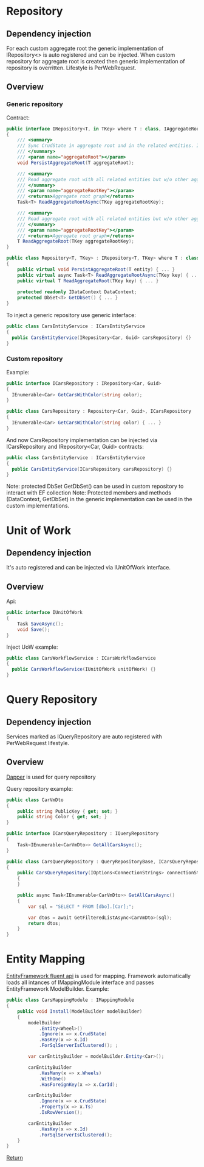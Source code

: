 # Repository

## Dependency injection
For each custom aggregate root the generic implementation of IRepository<> is auto registered and can be injected. When custom repository for aggregate root is created then generic implementation of repository is overritten. Lifestyle is PerWebRequest.

## Overview
### Generic repository

Contract:
```csharp
public interface IRepository<T, in TKey> where T : class, IAggregateRootEntity<TKey>
{
    /// <summary>
    /// Sync CrudState in aggregate root and in the related entities. If graph contains links to other aggregate roots they will be skipped.
    /// </summary>
    /// <param name="aggregateRoot"></param>
    void PersistAggregateRoot(T aggregateRoot);

    /// <summary>
    /// Read aggregate root with all related entities but w/o other aggregate roots.
    /// </summary>
    /// <param name="aggregateRootKey"></param>
    /// <returns>Aggregate root graph</returns>
    Task<T> ReadAggregateRootAsync(TKey aggregateRootKey);

    /// <summary>
    /// Read aggregate root with all related entities but w/o other aggregate roots.
    /// </summary>
    /// <param name="aggregateRootKey"></param>
    /// <returns>Aggregate root graph</returns>
    T ReadAggregateRoot(TKey aggregateRootKey);
}
```
```csharp
public class Repository<T, TKey> : IRepository<T, TKey> where T : class, IAggregateRootEntity<TKey>
{    
    public virtual void PersistAggregateRoot(T entity) { ... }
    public virtual async Task<T> ReadAggregateRootAsync(TKey key) { ... }
    public virtual T ReadAggregateRoot(TKey key) { ... }
    
    protected readonly IDataContext DataContext;
    protected DbSet<T> GetDbSet() { ... }
}
```

To inject a generic repository use generic interface:

```csharp
public class CarsEntityService : ICarsEntityService
{
  public CarsEntityService(IRepository<Car, Guid> carsRepository) {}
}
```

### Custom repository

Example:
```csharp
public interface ICarsRepository : IRepository<Car, Guid>
{
  IEnumerable<Car> GetCarsWithColor(string color);
}
```
```csharp
public class CarsRepository : Repository<Car, Guid>, ICarsRepository
{
  IEnumerable<Car> GetCarsWithColor(string color) { ... }
}
```

And now CarsRepository implementation can be injected via ICarsRepository and IRepository<Car, Guid> contracts:

```csharp
public class CarsEntityService : ICarsEntityService
{
  public CarsEntityService(ICarsRepository carsRepository) {}
}
```

Note: protected DbSet<T> GetDbSet() can be used in custom repository to interact with EF collection
Note: Protected members and methods (DataContext, GetDbSet) in the generic implementation can be used in the custom implementations. 

# Unit of Work

## Dependency injection
It's auto registered and can be injected via IUnitOfWork interface.

## Overview

Api:

```csharp
public interface IUnitOfWork
{
    Task SaveAsync();
    void Save();
}
```

Inject UoW example:

```csharp
public class CarsWorkflowService : ICarsWorkflowService
{
  public CarsWorkflowService(IUnitOfWork unitOfWork) {}
}
```

# Query Repository

## Dependency injection
Services marked as IQueryRepository are auto registered with PerWebRequest lifestyle.

## Overview
[Dapper][1] is used for query repository

Query repository example:
```csharp
public class CarVmDto
{
    public string PublicKey { get; set; }
    public string Color { get; set; }
}
```
```csharp
public interface ICarsQueryRepository : IQueryRepository
{
    Task<IEnumerable<CarVmDto>> GetAllCarsAsync();
}
```
```csharp
public class CarsQueryRepository : QueryRepositoryBase, ICarsQueryRepository
{
    public CarsQueryRepository(IOptions<ConnectionStrings> connectionStrings) : base(connectionStrings)
    {
    }

    public async Task<IEnumerable<CarVmDto>> GetAllCarsAsync()
    {
        var sql = "SELECT * FROM [dbo].[Car];";

        var dtos = await GetFilteredListAsync<CarVmDto>(sql);
        return dtos;
    }
}
```

# Entity Mapping

[EntityFramework fluent api][3] is used for mapping.
Framework automatically loads all intances of IMappingModule interface and passes EntityFramework ModelBuilder. Example:

```csharp
public class CarsMappingModule : IMappingModule
{
    public void Install(ModelBuilder modelBuilder)
    {
        modelBuilder
            .Entity<Wheel>()
            .Ignore(x => x.CrudState)
            .HasKey(x => x.Id)
            .ForSqlServerIsClustered(); ;

        var carEntityBuilder = modelBuilder.Entity<Car>();

        carEntityBuilder
            .HasMany(x => x.Wheels)
            .WithOne()
            .HasForeignKey(x => x.CarId);

        carEntityBuilder
            .Ignore(x => x.CrudState)
            .Property(x => x.Ts)
            .IsRowVersion();

        carEntityBuilder
            .HasKey(x => x.Id)
            .ForSqlServerIsClustered();
    }
}
```

[Return][2]

[1]: https://github.com/StackExchange/dapper-dot-net
[2]: https://github.com/Alexander-Shein/DddCore/blob/net-core/README.md
[3]: https://msdn.microsoft.com/en-us/library/jj591617(v=vs.113).aspx


